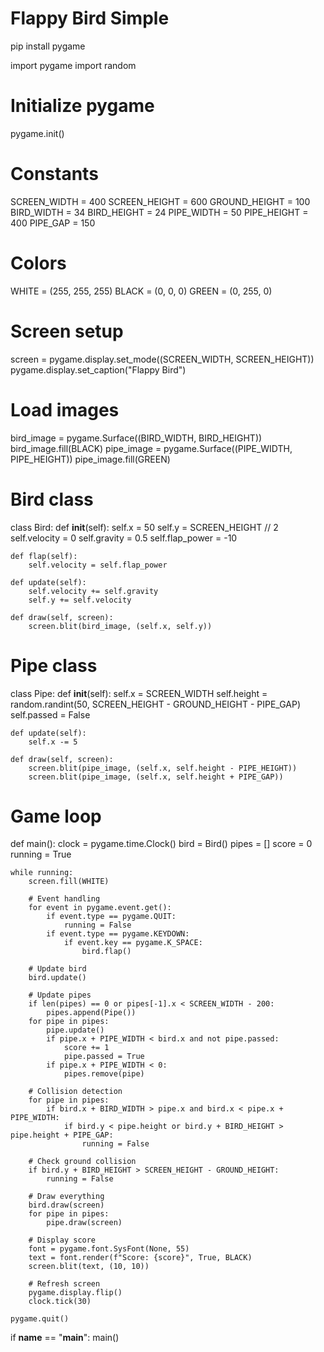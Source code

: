 # Flappy Bird Simple
pip install pygame

import pygame
import random

# Initialize pygame
pygame.init()

# Constants
SCREEN_WIDTH = 400
SCREEN_HEIGHT = 600
GROUND_HEIGHT = 100
BIRD_WIDTH = 34
BIRD_HEIGHT = 24
PIPE_WIDTH = 50
PIPE_HEIGHT = 400
PIPE_GAP = 150

# Colors
WHITE = (255, 255, 255)
BLACK = (0, 0, 0)
GREEN = (0, 255, 0)

# Screen setup
screen = pygame.display.set_mode((SCREEN_WIDTH, SCREEN_HEIGHT))
pygame.display.set_caption("Flappy Bird")

# Load images
bird_image = pygame.Surface((BIRD_WIDTH, BIRD_HEIGHT))
bird_image.fill(BLACK)
pipe_image = pygame.Surface((PIPE_WIDTH, PIPE_HEIGHT))
pipe_image.fill(GREEN)

# Bird class
class Bird:
    def __init__(self):
        self.x = 50
        self.y = SCREEN_HEIGHT // 2
        self.velocity = 0
        self.gravity = 0.5
        self.flap_power = -10

    def flap(self):
        self.velocity = self.flap_power

    def update(self):
        self.velocity += self.gravity
        self.y += self.velocity

    def draw(self, screen):
        screen.blit(bird_image, (self.x, self.y))

# Pipe class
class Pipe:
    def __init__(self):
        self.x = SCREEN_WIDTH
        self.height = random.randint(50, SCREEN_HEIGHT - GROUND_HEIGHT - PIPE_GAP)
        self.passed = False

    def update(self):
        self.x -= 5

    def draw(self, screen):
        screen.blit(pipe_image, (self.x, self.height - PIPE_HEIGHT))
        screen.blit(pipe_image, (self.x, self.height + PIPE_GAP))

# Game loop
def main():
    clock = pygame.time.Clock()
    bird = Bird()
    pipes = []
    score = 0
    running = True

    while running:
        screen.fill(WHITE)

        # Event handling
        for event in pygame.event.get():
            if event.type == pygame.QUIT:
                running = False
            if event.type == pygame.KEYDOWN:
                if event.key == pygame.K_SPACE:
                    bird.flap()

        # Update bird
        bird.update()

        # Update pipes
        if len(pipes) == 0 or pipes[-1].x < SCREEN_WIDTH - 200:
            pipes.append(Pipe())
        for pipe in pipes:
            pipe.update()
            if pipe.x + PIPE_WIDTH < bird.x and not pipe.passed:
                score += 1
                pipe.passed = True
            if pipe.x + PIPE_WIDTH < 0:
                pipes.remove(pipe)

        # Collision detection
        for pipe in pipes:
            if bird.x + BIRD_WIDTH > pipe.x and bird.x < pipe.x + PIPE_WIDTH:
                if bird.y < pipe.height or bird.y + BIRD_HEIGHT > pipe.height + PIPE_GAP:
                    running = False

        # Check ground collision
        if bird.y + BIRD_HEIGHT > SCREEN_HEIGHT - GROUND_HEIGHT:
            running = False

        # Draw everything
        bird.draw(screen)
        for pipe in pipes:
            pipe.draw(screen)

        # Display score
        font = pygame.font.SysFont(None, 55)
        text = font.render(f"Score: {score}", True, BLACK)
        screen.blit(text, (10, 10))

        # Refresh screen
        pygame.display.flip()
        clock.tick(30)

    pygame.quit()

if __name__ == "__main__":
    main()
